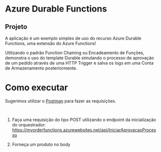 # Azure Durable Functions

## Projeto
A aplicação é um exemplo simples de uso do recurso Azure Durable Functions, uma extensão do Azure Functions!

Utilizando o padrão Function Chaining ou Encadeamento de Funções, demonstra o uso do template Durable simulando o processo de aprovação de um pedido
através de uma HTTP Trigger e salva os logs em uma Conta de Armazenamento posteriormente.

# Como executar
Sugerimos utilizar o <a href="https://www.postman.com/">Postman</a> para fazer as requisições.

<br>

1. Faça uma requisição do tipo POST utilizando o endpoint da inicialização do orquestrador:
https://myorderfunctions.azurewebsites.net/api/IniciarAprovacaoProcesso



2. Forneça um produto no body


